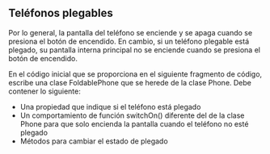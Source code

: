 ## Teléfonos plegables

Por lo general, la pantalla del teléfono se enciende y se apaga cuando se presiona el botón de encendido. En cambio,
si un teléfono plegable está plegado, su pantalla interna principal no se enciende cuando se presiona el botón de 
encendido.

En el código inicial que se proporciona en el siguiente fragmento de código, escribe una clase FoldablePhone que se 
herede de la clase Phone. Debe contener lo siguiente:

- Una propiedad que indique si el teléfono está plegado
- Un comportamiento de función switchOn() diferente del de la clase Phone para que solo encienda la pantalla cuando el teléfono no esté plegado
- Métodos para cambiar el estado de plegado